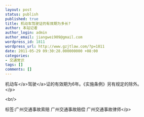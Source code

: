 ```yaml
---
layout: post
status: publish
published: true
title: 机动车驾驶证的有效期为多长?
author: 本站记者
author_login: admin
author_email: jiangwei909@gmail.com
wordpress_id: 1811
wordpress_url: http://www.gzjtlaw.com/?p=1811
date: 2011-05-29 09:30:28.000000000 +08:00
categories:
- 交通常识
tags: []
comments: []
---
```

<p><a>机动车<&#47;a><a>驾驶<&#47;a>证的有效期为6年。《实施条例》另有规定的除外。 <br><&#47;p><br&#47;><p>标签:广州交通事故索赔 广州交通事故赔偿 广州交通事故律师<&#47;p>
